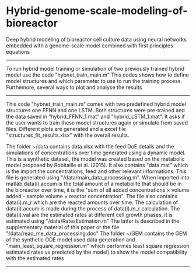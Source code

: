 # Hybrid-genome-scale-modeling-of-bioreactor
Deep hybrid modeling of bioreactor cell culture data using neural networks embedded with a genome-scale model combined with first principles equations

------------------------------------------------------------------------------------------------------------------------------------------------------

To run hybrid model training or simulation of two previously trained hybrid model
use the code "hybnet_train_main.m"
This codes shows how to define model structures and which parameter to use to run the
training process. Furthemore, several ways to plot and analyse the results

------------------------------------------------------------------------------------------------------------------------------------------------------
 This code "hybnet_train_main.m" comes with two predefined hybrid model structures one FFNN and
 one LSTM. Both structures were pre-trained and the data saved in  "hybrid_FFNN_1.mat"
 and "hybrid_LSTM_1.mat". It asks if the user wants to train these model structures again
 or simulate from saved files. Different plots are generated and a excel file
 "structures_fit_results.xlsx" with the overall results.

The folder ~/data contains data.xlsx with the feed DoE details and the simulations of 
concentrations over time generated using a dynamic model. This is a synthetic dataset,
the model was created based on the metabolic model proposed by Robitaille et al. (2015).
It also contains "data.mat" which is the import the concentrations, feed and other relevant 
informations. This file is generated using "/data/main_data_processing.m". When imported into 
matlab data(i).accum is the total amount of a metabolite that should be in the bioreactor over
time, it is the "sum of all added concentrations × volume added - sample volume × reactor concentration". 
The file also contains data(i).m_r which are the reacted amounts over time. 
The calculation of data(i).accum is made during the process of data(i).m_r calculation. 
The data(i).val are the estimated rates at different cell growth phases, it is estimated using "/data/RatesEstimation.m"
The latter is described in the supplementary material of this paper or the file "/data/read_me_data_processing.doc"
The folder ~/GEM contains the GEM of the synthetic ODE model used data generation and "main_least_square_regression.m" which
performes least square regression estimated rates vs predicted by the model) to show the model compatibility with the
estimated rates

------------------------------------------------------------------------------------------------------------------------------------------------------
